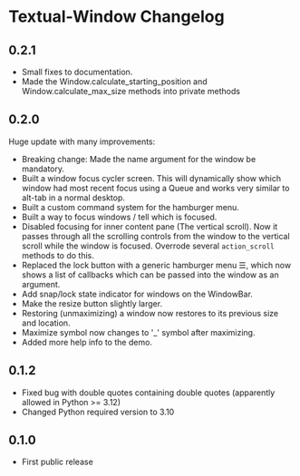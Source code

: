 # Textual-Window Changelog

## 0.2.1

- Small fixes to documentation.
- Made the Window.calculate_starting_position and Window.calculate_max_size methods into private methods

## 0.2.0

Huge update with many improvements:

- Breaking change: Made the name argument for the window be mandatory.
- Built a window focus cycler screen. This will dynamically show which window had most recent focus using a Queue and works very similar to alt-tab in a normal desktop.
- Built a custom command system for the hamburger menu.
- Built a way to focus windows / tell which is focused.
- Disabled focusing for inner content pane (The vertical scroll). Now it passes through all the scrolling controls from the window to the vertical scroll while the window is focused. Overrode several `action_scroll` methods to do this.
- Replaced the lock button with a generic hamburger menu ☰, which now shows a list of callbacks which can be passed into the window as an argument.
- Add snap/lock state indicator for windows on the WindowBar.
- Make the resize button slightly larger.
- Restoring (unmaximizing) a window now restores to its previous size and location.
- Maximize symbol now changes to '_' symbol after maximizing.
- Added more help info to the demo.

## 0.1.2

- Fixed bug with double quotes containing double quotes (apparently allowed in Python >= 3.12)
- Changed Python required version to 3.10

## 0.1.0

- First public release
